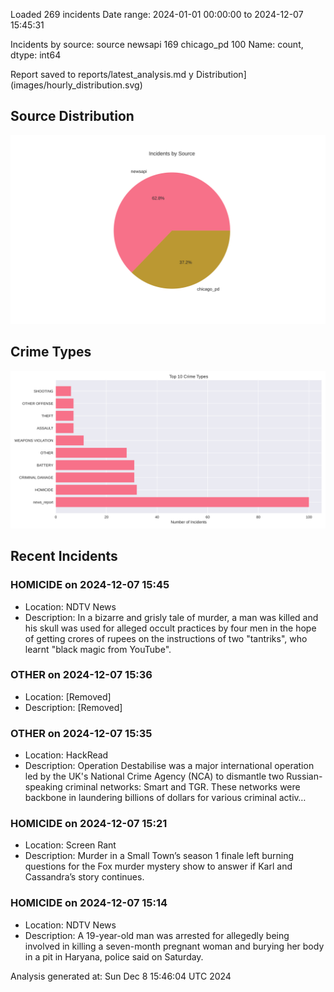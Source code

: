 
Loaded 269 incidents
Date range: 2024-01-01 00:00:00 to 2024-12-07 15:45:31

Incidents by source:
source
newsapi       169
chicago_pd    100
Name: count, dtype: int64

Report saved to reports/latest_analysis.md
y Distribution](images/hourly_distribution.svg)

## Source Distribution
![Source Distribution](images/source_distribution.svg)

## Crime Types
![Crime Types](images/crime_types.svg)

## Recent Incidents

### HOMICIDE on 2024-12-07 15:45
- Location: NDTV News
- Description: In a bizarre and grisly tale of murder, a man was killed and his skull was used for alleged occult practices by four men in the hope of getting crores of rupees on the instructions of two "tantriks", who learnt "black magic from YouTube".


### OTHER on 2024-12-07 15:36
- Location: [Removed]
- Description: [Removed]


### OTHER on 2024-12-07 15:35
- Location: HackRead
- Description: Operation Destabilise was a major international operation led by the UK's National Crime Agency (NCA) to dismantle two Russian-speaking criminal networks: Smart and TGR. These networks were backbone in laundering billions of dollars for various criminal activ…


### HOMICIDE on 2024-12-07 15:21
- Location: Screen Rant
- Description: Murder in a Small Town’s season 1 finale left burning questions for the Fox murder mystery show to answer if Karl and Cassandra’s story continues.


### HOMICIDE on 2024-12-07 15:14
- Location: NDTV News
- Description: A 19-year-old man was arrested for allegedly being involved in killing a seven-month pregnant woman and burying her body in a pit in Haryana, police said on Saturday.

Analysis generated at: Sun Dec  8 15:46:04 UTC 2024
